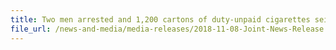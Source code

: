 ```yaml
---
title: Two men arrested and 1,200 cartons of duty-unpaid cigarettes seized
file_url: /news-and-media/media-releases/2018-11-08-Joint-News-Release.pdf
---
```


